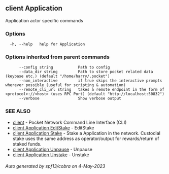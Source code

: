 ## client Application

Application actor specific commands

### Options

```
  -h, --help   help for Application
```

### Options inherited from parent commands

```
      --config string           Path to config
      --data_dir string         Path to store pocket related data (keybase etc.) (default "/home/harry/.pocket")
      --non_interactive         if true skips the interactive prompts wherever possible (useful for scripting & automation)
      --remote_cli_url string   takes a remote endpoint in the form of <protocol>://<host> (uses RPC Port) (default "http://localhost:50832")
      --verbose                 Show verbose output
```

### SEE ALSO

* [client](client.md)	 - Pocket Network Command Line Interface (CLI)
* [client Application EditStake](client_Application_EditStake.md)	 - EditStake <fromAddr> <amount> <relayChainIDs> <serviceURI>
* [client Application Stake](client_Application_Stake.md)	 - Stake a Application in the network. Custodial stake uses the same address as operator/output for rewards/return of staked funds.
* [client Application Unpause](client_Application_Unpause.md)	 - Unpause <fromAddr>
* [client Application Unstake](client_Application_Unstake.md)	 - Unstake <fromAddr>

###### Auto generated by spf13/cobra on 4-May-2023
